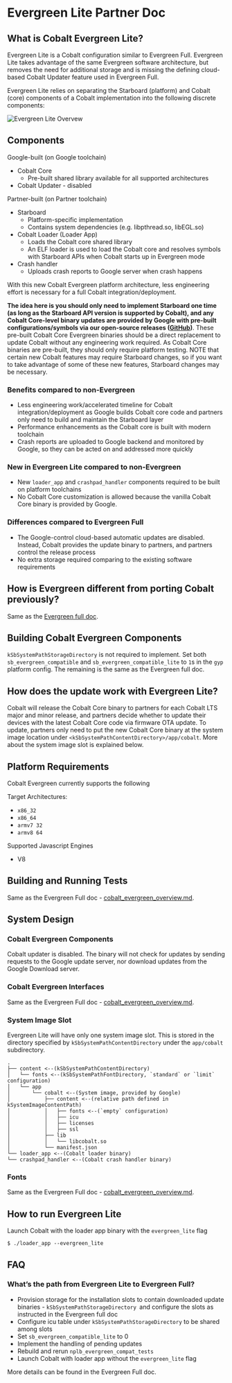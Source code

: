 # Evergreen Lite Partner Doc

## What is Cobalt Evergreen Lite?

Evergreen Lite is a Cobalt configuration similar to Evergreen Full. Evergreen
Lite takes advantage of the same Evergreen software architecture, but removes
the need for additional storage and is missing the defining cloud-based Cobalt
Updater feature used in Evergreen Full.

Evergreen Lite relies on separating the Starboard (platform) and Cobalt (core)
components of a Cobalt implementation into the following discrete components:

![Evergreen Lite Overvew](resources/evergreen_lite_overview.png)

## Components

Google-built (on Google toolchain)


*   Cobalt Core
    *   Pre-built shared library available for all supported architectures
*   Cobalt Updater - disabled

Partner-built (on Partner toolchain)



*   Starboard
    *   Platform-specific implementation
    *   Contains system dependencies (e.g. libpthread.so, libEGL.so)
*   Cobalt Loader (Loader App)
    *   Loads the Cobalt core shared library
    *   An ELF loader is used to load the Cobalt core and resolves symbols with
        Starboard APIs when Cobalt starts up in Evergreen mode
*   Crash handler
    *   Uploads crash reports to Google server when crash happens

With this new Cobalt Evergreen platform architecture, less engineering effort is
 necessary for a full Cobalt integration/deployment.

**The idea here is you should only need to implement Starboard one time (as
long as the Starboard API version is supported by Cobalt), and any Cobalt
Core-level binary updates are provided by Google with pre-built
configurations/symbols via our open-source releases
([GitHub](https://github.com/youtube/cobalt/releases))**. These pre-built
Cobalt Core Evergreen binaries should be a direct replacement to update Cobalt
without any engineering work required. As Cobalt Core binaries are pre-built,
they should only require platform testing. NOTE that certain new Cobalt
features may require Starboard changes, so if you want to take advantage of
some of these new features, Starboard changes may be necessary.

### Benefits compared to non-Evergreen

*   Less engineering work/accelerated timeline for Cobalt
integration/deployment as Google builds Cobalt core code and partners only need
to build and maintain the Starboard layer
*   Performance enhancements as the Cobalt core is built with modern toolchain
*   Crash reports are uploaded to Google backend and monitored by Google, so
they can be acted on and addressed more quickly

### New in Evergreen Lite compared to non-Evergreen

*   New `loader_app` and `crashpad_handler` components required to be built
on platform toolchains
*   No Cobalt Core customization is allowed because the vanilla Cobalt Core
binary is provided by Google.

### Differences compared to Evergreen Full

*   The Google-control cloud-based automatic updates are disabled. Instead,
Cobalt provides the update binary to partners, and partners control the release
process
*   No extra storage required comparing to the existing software requirements

## How is Evergreen different from porting Cobalt previously?

Same as the [Evergreen full doc](cobalt_evergreen_overview.md).

## Building Cobalt Evergreen Components

`kSbSystemPathStorageDirectory` is not required to implement. Set both
`sb_evergreen_compatible` and `sb_evergreen_compatible_lite` to `1`s in the `gyp`
platform config. The remaining is the same as the Evergreen full doc.

## How does the update work with Evergreen Lite?

Cobalt will release the Cobalt Core binary to partners for each Cobalt LTS
major and minor release, and partners decide whether to update their devices
with the latest Cobalt Core code via firmware OTA update. To update, partners
only need to put the new Cobalt Core binary at the system image location under
`<kSbSystemPathContentDirectory>/app/cobalt`. More about the system image slot
is explained below.

## Platform Requirements

Cobalt Evergreen currently supports the following

Target Architectures:

*   `x86_32`
*   `x86_64`
*   `armv7 32`
*   `armv8 64`

Supported Javascript Engines

*   V8

## Building and Running Tests

Same as the Evergreen Full doc -
[cobalt_evergreen_overview.md](cobalt_evergreen_overview.md).

## System Design

### Cobalt Evergreen Components

Cobalt updater is disabled. The binary will not check for updates by sending
requests to the Google update server, nor download updates from the Google
Download server.

### Cobalt Evergreen Interfaces

Same as the Evergreen Full doc -
[cobalt_evergreen_overview.md](cobalt_evergreen_overview.md).

### System Image Slot

Evergreen Lite will have only one system image slot.  This is stored in the
directory specified by `kSbSystemPathContentDirectory` under the
`app/cobalt` subdirectory.

```
.
├── content <--(kSbSystemPathContentDirectory)
│   └── fonts <--(kSbSystemPathFontDirectory, `standard` or `limit` configuration)
│   └── app
│       └── cobalt <--(System image, provided by Google)
│           ├── content <--(relative path defined in kSystemImageContentPath)
│           │   ├── fonts <--(`empty` configuration)
│           │   ├── icu
│           │   ├── licenses
│           │   ├── ssl
│           ├── lib
│           │   └── libcobalt.so
│           └── manifest.json
└── loader_app <--(Cobalt loader binary)
└── crashpad_handler <--(Cobalt crash handler binary)
```

### Fonts

Same as the Evergreen Full doc -
[cobalt_evergreen_overview.md](cobalt_evergreen_overview.md).

## How to run Evergreen Lite

Launch Cobalt with the loader app binary with the `evergreen_lite` flag

```
$ ./loader_app --evergreen_lite
```
## FAQ

### What’s the path from Evergreen Lite to Evergreen Full?

*   Provision storage for the installation slots to contain downloaded update
binaries - `kSbSystemPathStorageDirectory `and configure the slots as instructed
in the Evergreen full doc
*   Configure icu table under `kSbSystemPathStorageDirectory` to be shared
    among slots
*   Set `sb_evergreen_compatible_lite` to 0
*   Implement the handling of pending updates
*   Rebuild and rerun `nplb_evergreen_compat_tests`
*   Launch Cobalt with loader app without the `evergreen_lite` flag

More details can be found in the Evergreen Full doc.
